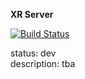 **XR Server**

[![Build Status](https://travis-ci.org/Igor-ua/XR_Server.svg?branch=master)](https://travis-ci.org/Igor-ua/XR_Server)

status: dev  
description: tba  